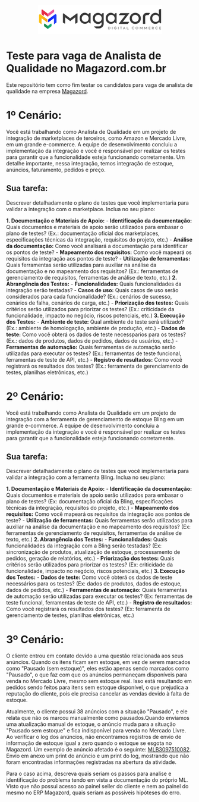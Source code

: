 <div align='center'>

![Magazord](LogoMagazord.png)

</div>

# Teste para vaga de Analista de Qualidade no Magazord.com.br
Este repositório tem como fim testar os candidatos para vaga de analista de qualidade na empresa [Magazord](https://magazord.com.br).

# 1º Cenário:

Você está trabalhando como Analista de Qualidade em um projeto de integração de marketplaces de terceiros, como Amazon e Mercado Livre, em um grande e-commerce. A equipe de desenvolvimento concluiu a implementação da integração e você é responsável por realizar os testes para garantir que a funcionalidade esteja funcionando corretamente.
Um detalhe importante, nessa integração, temos integração de estoque, anúncios, faturamento, pedidos e preço.

## Sua tarefa:

Descrever detalhadamente o plano de testes que você implementaria para validar a integração com o marketplace. Inclua no seu plano:

  **1. Documentação e Materiais de Apoio:**
    - **Identificação da documentação:** Quais documentos e materiais de apoio serão utilizados para embasar o plano de testes? (Ex.: documentação oficial dos marketplaces, especificações técnicas da integração, requisitos do projeto, etc.)
    - **Análise da documentação:** Como você analisará a documentação para identificar os pontos de teste?
    - **Mapeamento dos requisitos:** Como você mapeará os requisitos da integração aos pontos de teste?
    - **Utilização de ferramentas:** Quais ferramentas serão utilizadas para auxiliar na análise da documentação e no mapeamento dos requisitos? (Ex.: ferramentas de gerenciamento de requisitos, ferramentas de análise de texto, etc.)
  **2. Abrangência dos Testes:**
    - **Funcionalidades:** Quais funcionalidades da integração serão testadas?
    - **Casos de uso:** Quais casos de uso serão considerados para cada funcionalidade? (Ex.: cenários de sucesso, cenários de falha, cenários de carga, etc.)
    - **Priorização dos testes:** Quais critérios serão utilizados para priorizar os testes? (Ex.: criticidade da funcionalidade, impacto no negócio, riscos potenciais, etc.)
  **3. Execução dos Testes:**
    - **Ambiente de teste:** Qual ambiente de teste será utilizado? (Ex.: ambiente de homologação, ambiente de produção, etc.)
    - **Dados de teste:** Como você obterá os dados de teste necessparios para os testes? (Ex.: dados de produtos, dados de pedidos, dados de usuários, etc.)
    - **Ferramentas de automação:** Quais ferramentas de automação serão utilizadas para executar os testes? (Ex.: ferramentas de teste funcional, ferramentas de teste de API, etc.)
    - **Registro de resultados:** Como você registrará os resultados dos testes? (Ex.: ferramenta de gerenciamento de testes, planilhas eletrônicas, etc.)

# 2º Cenário:

Você está trabalhando como Analista de Qualidade em um projeto de integração com a ferramenta de gerenciamento de estoque Bling em um grande e-commerce. A equipe de desenvolvimento concluiu a implementação da integração e você é responsável por realizar os testes para garantir que a funcionalidade esteja funcionando corretamente.

## Sua tarefa:

Descrever detalhadamente o plano de testes que você implementaria para validar a integração com a ferramenta Bling. Inclua no seu plano:

  **1. Documentação e Materiais de Apoio:**
    - **Identificação da documentação:** Quais documentos e materiais de apoio serão utilizados para embasar o plano de testes? (Ex: documentação oficial da Bling, especificações técnicas da integração, requisitos do projeto, etc.)
    - **Mapeamento dos requisitos:** Como você mapeará os requisitos da integração aos pontos de teste?
    - **Utilização de ferramentas:** Quais ferramentas serão utilizadas para auxiliar na análise da documentação e no mapeamento dos requisitos? (Ex: ferramentas de gerenciamento de requisitos, ferramentas de análise de texto, etc.)
  **2. Abrangência dos Testes:**
    - **Funcionalidades:** Quais funcionalidades da integração com a Bling serão testadas? (Ex: sincronização de produtos, atualização de estoque, processamento de pedidos, geração de relatórios, etc.)
    - **Priorização dos testes:** Quais critérios serão utilizados para priorizar os testes? (Ex: criticidade da funcionalidade, impacto no negócio, riscos potenciais, etc.)
  **3. Execução dos Testes:**
    - **Dados de teste:** Como você obterá os dados de teste necessários para os testes? (Ex: dados de produtos, dados de estoque, dados de pedidos, etc.)
    - **Ferramentas de automação:** Quais ferramentas de automação serão utilizadas para executar os testes? (Ex: ferramentas de teste funcional, ferramentas de teste de API, etc.)
    - **Registro de resultados:** Como você registrará os resultados dos testes? (Ex: ferramenta de gerenciamento de testes, planilhas eletrônicas, etc.)

# 3º Cenário:

O cliente entrou em contato devido a uma questão relacionada aos seus anúncios. Quando os itens ficam sem estoque, em vez de serem marcados como "Pausado (sem estoque)", eles estão apenas sendo marcados como "Pausado", o que faz com que os anúncios permaneçam disponíveis para venda no Mercado Livre, mesmo sem estoque real. Isso está resultando em pedidos sendo feitos para itens sem estoque disponível, o que prejudica a reputação do cliente, pois ele precisa cancelar as vendas devido à falta de estoque.

Atualmente, o cliente possui 38 anúncios com a situação "Pausado", e ele relata que não os marcou manualmente como pausados.Quando enviamos uma atualização manual de estoque, o anúncio muda para a situação "Pausado sem estoque" e fica indisponível para venda no Mercado Livre.
Ao verificar o log dos anúncios, não encontramos registros de envio de informação de estoque igual a zero quando o estoque se esgota no Magazord.
Um exemplo de anúncio afetado é o seguinte: [MLB3097510082](https://produto.mercadolivre.com.br/MLB-3097510082-escultura-em-pedra-pirita-com-cupula-de-acrilico-_JM).
Envio em anexo um print do anúncio e um print do log, mostrando que não foram encontradas informações registradas na abertura da atividade.

Para o caso acima, descreva quais seriam os passos para analise e identificação do problema tendo em vista a documentação do próprio ML. Visto que não possui acesso ao painel seller do cliente e nem ao painel do mesmo no ERP Magazord, quais seriam as possíveis hipóteses do erro.
